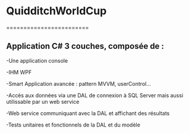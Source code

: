 # QuidditchWorldCup
========================

Application C# 3 couches, composée de :
---------------------------------------

 -Une application console
 
 -IHM WPF
 
 -Smart Application avancée : pattern MVVM, userControl...
 
 -Accès aux données via une DAL de connexion à SQL Server mais aussi utilissable par un web service
 
 -Web service communiquant avec la DAL et affichant des résultats
 
 -Tests unitaires et fonctionnels de la DAL et du modèle
